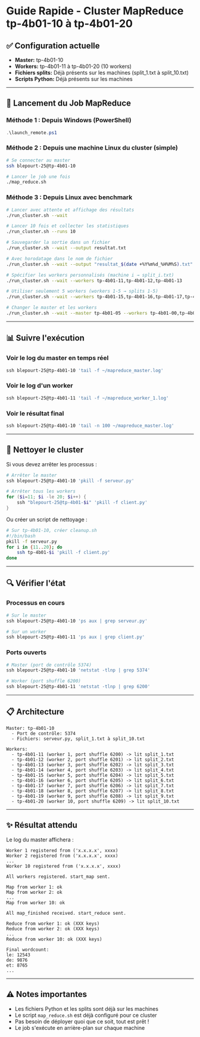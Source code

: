# Guide Rapide - Cluster MapReduce tp-4b01-10 à tp-4b01-20

## ✅ Configuration actuelle

- **Master:** tp-4b01-10
- **Workers:** tp-4b01-11 à tp-4b01-20 (10 workers)
- **Fichiers splits:** Déjà présents sur les machines (split_1.txt à split_10.txt)
- **Scripts Python:** Déjà présents sur les machines

---

## 🚀 Lancement du Job MapReduce

### Méthode 1 : Depuis Windows (PowerShell)

```powershell
.\launch_remote.ps1
```

### Méthode 2 : Depuis une machine Linux du cluster (simple)

```bash
# Se connecter au master
ssh blepourt-25@tp-4b01-10

# Lancer le job une fois
./map_reduce.sh
```

### Méthode 3 : Depuis Linux avec benchmark

```bash
# Lancer avec attente et affichage des résultats
./run_cluster.sh --wait

# Lancer 10 fois et collecter les statistiques
./run_cluster.sh --runs 10

# Sauvegarder la sortie dans un fichier
./run_cluster.sh --wait --output resultat.txt

# Avec horodatage dans le nom de fichier
./run_cluster.sh --wait --output "resultat_$(date +%Y%m%d_%H%M%S).txt"

# Spécifier les workers personnalisés (machine i → split_i.txt)
./run_cluster.sh --wait --workers tp-4b01-11,tp-4b01-12,tp-4b01-13

# Utiliser seulement 5 workers (workers 1-5 → splits 1-5)
./run_cluster.sh --wait --workers tp-4b01-15,tp-4b01-16,tp-4b01-17,tp-4b01-18,tp-4b01-19

# Changer le master et les workers
./run_cluster.sh --wait --master tp-4b01-05 --workers tp-4b01-00,tp-4b01-01,tp-4b01-02
```

---

## 📊 Suivre l'exécution

### Voir le log du master en temps réel

```powershell
ssh blepourt-25@tp-4b01-10 'tail -f ~/mapreduce_master.log'
```

### Voir le log d'un worker

```powershell
ssh blepourt-25@tp-4b01-11 'tail -f ~/mapreduce_worker_1.log'
```

### Voir le résultat final

```powershell
ssh blepourt-25@tp-4b01-10 'tail -n 100 ~/mapreduce_master.log'
```

---

## 🧹 Nettoyer le cluster

Si vous devez arrêter les processus :

```powershell
# Arrêter le master
ssh blepourt-25@tp-4b01-10 'pkill -f serveur.py'

# Arrêter tous les workers
for ($i=11; $i -le 20; $i++) {
    ssh "blepourt-25@tp-4b01-$i" 'pkill -f client.py'
}
```

Ou créer un script de nettoyage :

```bash
# Sur tp-4b01-10, créer cleanup.sh
#!/bin/bash
pkill -f serveur.py
for i in {11..20}; do
    ssh tp-4b01-$i 'pkill -f client.py'
done
```

---

## 🔍 Vérifier l'état

### Processus en cours
```powershell
# Sur le master
ssh blepourt-25@tp-4b01-10 'ps aux | grep serveur.py'

# Sur un worker
ssh blepourt-25@tp-4b01-11 'ps aux | grep client.py'
```

### Ports ouverts
```powershell
# Master (port de contrôle 5374)
ssh blepourt-25@tp-4b01-10 'netstat -tlnp | grep 5374'

# Worker (port shuffle 6200)
ssh blepourt-25@tp-4b01-11 'netstat -tlnp | grep 6200'
```

---

## 📋 Architecture

```
Master: tp-4b01-10
  - Port de contrôle: 5374
  - Fichiers: serveur.py, split_1.txt à split_10.txt

Workers:
  - tp-4b01-11 (worker 1, port shuffle 6200) -> lit split_1.txt
  - tp-4b01-12 (worker 2, port shuffle 6201) -> lit split_2.txt
  - tp-4b01-13 (worker 3, port shuffle 6202) -> lit split_3.txt
  - tp-4b01-14 (worker 4, port shuffle 6203) -> lit split_4.txt
  - tp-4b01-15 (worker 5, port shuffle 6204) -> lit split_5.txt
  - tp-4b01-16 (worker 6, port shuffle 6205) -> lit split_6.txt
  - tp-4b01-17 (worker 7, port shuffle 6206) -> lit split_7.txt
  - tp-4b01-18 (worker 8, port shuffle 6207) -> lit split_8.txt
  - tp-4b01-19 (worker 9, port shuffle 6208) -> lit split_9.txt
  - tp-4b01-20 (worker 10, port shuffle 6209) -> lit split_10.txt
```

---

## ✨ Résultat attendu

Le log du master affichera :

```
Worker 1 registered from ('x.x.x.x', xxxx)
Worker 2 registered from ('x.x.x.x', xxxx)
...
Worker 10 registered from ('x.x.x.x', xxxx)

All workers registered. start_map sent.

Map from worker 1: ok
Map from worker 2: ok
...
Map from worker 10: ok

All map_finished received. start_reduce sent.

Reduce from worker 1: ok (XXX keys)
Reduce from worker 2: ok (XXX keys)
...
Reduce from worker 10: ok (XXX keys)

Final wordcount:
le: 12543
de: 9876
et: 8765
...
```

---

## ⚠️ Notes importantes

- Les fichiers Python et les splits sont déjà sur les machines
- Le script `map_reduce.sh` est déjà configuré pour ce cluster
- Pas besoin de déployer quoi que ce soit, tout est prêt !
- Le job s'exécute en arrière-plan sur chaque machine
